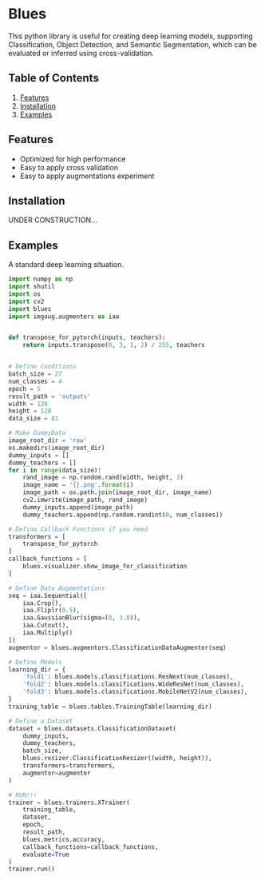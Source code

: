 # Blues

This python library is useful for creating deep learning models,
supporting Classification, Object Detection, and Semantic Segmentation,
which can be evaluated or inferred using cross-validation.

## Table of Contents

1. [Features](#features)
2. [Installation](#installation)
3. [Examples](#examples)

<a name="features"/>

## Features
* Optimized for high performance
* Easy to apply cross validation
* Easy to apply augmentations experiment

<a name="installation"/>

## Installation
UNDER CONSTRUCTION...

<a name="examples"/>

## Examples
A standard deep learning situation.
```python
import numpy as np
import shutil
import os
import cv2
import blues
import imgaug.augmenters as iaa


def transpose_for_pytorch(inputs, teachers):
    return inputs.transpose(0, 3, 1, 2) / 255, teachers


# Define Conditions
batch_size = 27
num_classes = 4
epoch = 5
result_path = 'outputs'
width = 128
height = 128
data_size = 81

# Make DummyData
image_root_dir = 'raw'
os.makedirs(image_root_dir)
dummy_inputs = []
dummy_teachers = []
for i in range(data_size):
    rand_image = np.random.rand(width, height, 3)
    image_name = '{}.png'.format(i)
    image_path = os.path.join(image_root_dir, image_name)
    cv2.imwrite(image_path, rand_image)
    dummy_inputs.append(image_path)
    dummy_teachers.append(np.random.randint(0, num_classes))

# Define Callback Functions if you need
transformers = [
    transpose_for_pytorch
]
callback_functions = [
    blues.visualizer.show_image_for_classification
]

# Define Data Augmentations
seq = iaa.Sequential([
    iaa.Crop(),
    iaa.Fliplr(0.5),
    iaa.GaussianBlur(sigma=(0, 3.0)),
    iaa.Cutout(),
    iaa.Multiply()
])
augmentor = blues.augmentors.ClassificationDataAugmentor(seq)

# Define Models
learning_dir = {
    'fold1': blues.models.classifications.ResNext(num_classes),
    'fold2': blues.models.classifications.WideResNet(num_classes),
    'fold3': blues.models.classifications.MobileNetV2(num_classes),
}
training_table = blues.tables.TrainingTable(learning_dir)

# Define a Dataset
dataset = blues.datasets.ClassificationDataset(
    dummy_inputs,
    dummy_teachers,
    batch_size,
    blues.resizer.ClassificationResizer((width, height)),
    transformers=transformers,
    augmentor=augmentor
)

# RUN!!!
trainer = blues.trainers.XTrainer(
    training_table,
    dataset,
    epoch,
    result_path,
    blues.metrics.accuracy,
    callback_functions=callback_functions,
    evaluate=True
)
trainer.run()
```
